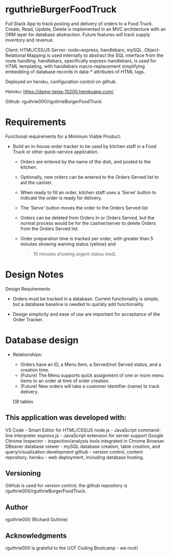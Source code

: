 # rguthrieBurgerFoodTruck
Full Stack App to track posting and delivery of orders to a Food Truck. Create, Read, Update, Delete is implemented in an
MVC architecture with an ORM layer for database abstraction. Future features will track supply inventory and revenue.

Client: HTML/CSS/JS
Server: node+express, handlebars, mySQL. Object-Relational Mapping is used internally to abstract the SQL interface 
from the route handling.  handlebars, specifically express-handlebars, is used for HTML templating, with handlebars
macro-replacement simplifying embedding of database records in data-* attributes of HTML tags.

Deployed on heroku, configuration control on github.

Heroku:  https://damp-taiga-10200.herokuapp.com/

Github:  rguthrie000/rguthrieBurgerFoodTruck

# Requirements

Functional requirements for a Minimum Viable Product:
* Build an in-house order tracker to be used by kitchen staff in a Food Truck or other quick-service application.

  * Orders are entered by the name of the dish, and posted to the kitchen.

  * Optionally, new orders can be entered to the Orders Served list to aid the cashier.

  * When ready to fill an order, kitchen staff uses a 'Serve' button to indicate the order is ready for delivery.

  * The 'Serve' button moves the order to the Orders Served list

  * Orders can be deleted from Orders In or Orders Served, but the normal process would be for the cashier/server
    to delete Orders from the Orders Served list.

  * Order preparation time is tracked per order, with greater than 5 minutes showing warning status (yellow) and 
    > 10 minutes showing urgent status (red).
    
# Design Notes

Design Requirements
* Orders must be tracked in a database.  Current functionality is simple, but a database baseline is needed to 
  quickly add functionality.

* Design simplicity and ease of use are important for acceptance of the Order Tracker.

# Database design

* Relationships:
  * Orders have an ID, a Menu Item, a Served/not Served status, and a creation time.
  * (Future) The Menu supports quick assignment of one or more menu items to an order at time of order creation.
  * (Future) New orders will take a customer identifier (name) to track delivery.
  
  DB tables

## This application was developed with:
VS Code - Smart Editor for HTML/CSS/JS
node.js - JavaScript command-line interpreter
express.js - JavaScript extension for server support
Google Chrome Inspector - inspection/analysis tools integrated in Chrome Browser.
DBeaver database viewer - mySQL database creation, table creation, and query/visualization development
github - version control, content repository.
heroku - web deployment, including database hosting.

## Versioning

GitHub is used for version control; the github repository is 
rguthrie000/rguthrieBurgerFoodTruck.

## Author
rguthrie000 (Richard Guthrie)

## Acknowledgments
rguthrie000 is grateful to the UCF Coding Bootcamp - we rock!

